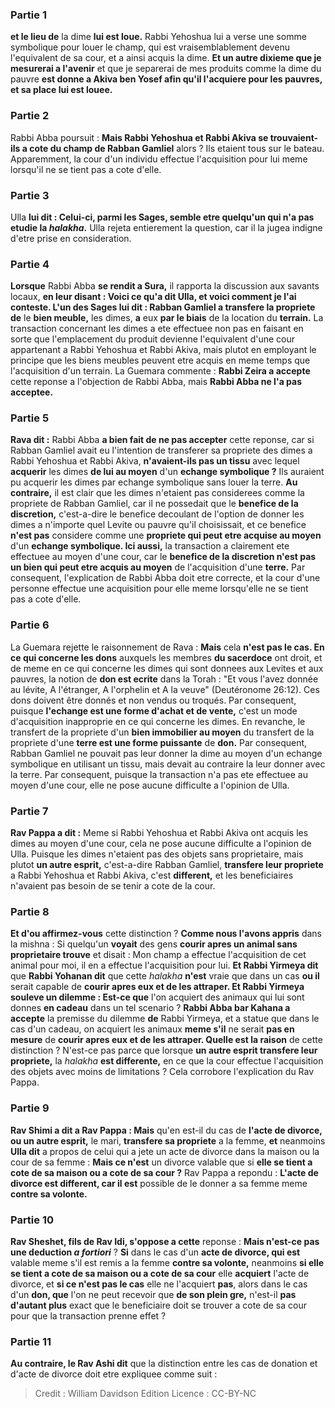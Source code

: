 
### Partie 1
<b>et le lieu de</b> la dime <b>lui est loue.</b> Rabbi Yehoshua lui a verse une somme symbolique pour louer le champ, qui est vraisemblablement devenu l'equivalent de sa cour, et a ainsi acquis la dime. <b>Et un autre dixieme que je mesurerai a l'avenir</b> et que je separerai de mes produits comme la dime du pauvre <b>est donne a Akiva ben Yosef afin qu'il l'acquiere pour les pauvres, et sa place lui est louee.</b>

### Partie 2
Rabbi Abba poursuit : <b>Mais Rabbi Yehoshua et Rabbi Akiva se trouvaient-ils a cote du champ de Rabban Gamliel</b> alors ? Ils etaient tous sur le bateau. Apparemment, la cour d'un individu effectue l'acquisition pour lui meme lorsqu'il ne se tient pas a cote d'elle.

### Partie 3
Ulla <b>lui dit : Celui-ci, parmi les Sages, semble etre quelqu'un qui n'a pas etudie la <i>halakha</i>.</b> Ulla rejeta entierement la question, car il la jugea indigne d'etre prise en consideration.

### Partie 4
<b>Lorsque</b> Rabbi Abba <b>se rendit a Sura,</b> il rapporta la discussion aux savants locaux, <b>en leur disant : Voici ce qu'a dit Ulla, et voici comment je l'ai conteste. L'un des Sages lui dit : Rabban Gamliel a transfere la propriete de</b> le <b>bien meuble,</b> les dimes, <b>a</b> eux <b>par le biais</b> de la location du <b>terrain.</b> La transaction concernant les dimes a ete effectuee non pas en faisant en sorte que l'emplacement du produit devienne l'equivalent d'une cour appartenant a Rabbi Yehoshua et Rabbi Akiva, mais plutot en employant le principe que les biens meubles peuvent etre acquis en meme temps que l'acquisition d'un terrain. La Guemara commente : <b>Rabbi Zeira a accepte</b> cette reponse a l'objection de Rabbi Abba, mais <b>Rabbi Abba ne l'a pas acceptee.</b>

### Partie 5
<b>Rava dit :</b> Rabbi Abba <b>a bien fait de ne pas accepter</b> cette reponse, car si Rabban Gamliel avait eu l'intention de transferer sa propriete des dimes a Rabbi Yehoshua et Rabbi Akiva, <b>n'avaient-ils pas un tissu</b> avec lequel <b>acquerir</b> les dimes <b>de lui au moyen</b> d'un <b>echange symbolique ?</b> Ils auraient pu acquerir les dimes par echange symbolique sans louer la terre. <b>Au contraire,</b> il est clair que les dimes n'etaient pas considerees comme la propriete de Rabban Gamliel, car il ne possedait que le <b>benefice de la discretion,</b> c'est-a-dire le benefice decoulant de l'option de donner les dimes a n'importe quel Levite ou pauvre qu'il choisissait, et ce benefice <b>n'est pas</b> considere comme une <b>propriete qui peut etre acquise au moyen</b> d'un <b>echange symbolique. Ici aussi,</b> la transaction a clairement ete effectuee au moyen d'une cour, car le <b>benefice de la discretion n'est pas un bien qui peut etre acquis au moyen</b> de l'acquisition d'une <b>terre.</b> Par consequent, l'explication de Rabbi Abba doit etre correcte, et la cour d'une personne effectue une acquisition pour elle meme lorsqu'elle ne se tient pas a cote d'elle.

### Partie 6
La Guemara rejette le raisonnement de Rava : <b>Mais</b> cela <b>n'est pas le cas. En ce qui concerne les dons</b> auxquels les membres <b>du sacerdoce</b> ont droit, et de meme en ce qui concerne les dimes qui sont donnees aux Levites et aux pauvres, la notion de <b>don est ecrite</b> dans la Torah : "Et vous l'avez donnée au lévite, A l'étranger, A l'orphelin et A la veuve" (Deutéronome 26:12). Ces dons doivent être donnés et non vendus ou troqués. Par consequent, puisque <b>l'echange est une forme d'achat et de vente,</b> c'est un mode d'acquisition inapproprie en ce qui concerne les dimes. En revanche, le transfert de la propriete d'un <b>bien immobilier au moyen</b> du transfert de la propriete d'une <b>terre est une forme puissante</b> de <b>don.</b> Par consequent, Rabban Gamliel ne pouvait pas leur donner la dime au moyen d'un echange symbolique en utilisant un tissu, mais devait au contraire la leur donner avec la terre. Par consequent, puisque la transaction n'a pas ete effectuee au moyen d'une cour, elle ne pose aucune difficulte a l'opinion de Ulla.

### Partie 7
<b>Rav Pappa a dit :</b> Meme si Rabbi Yehoshua et Rabbi Akiva ont acquis les dimes au moyen d'une cour, cela ne pose aucune difficulte a l'opinion de Ulla. Puisque les dimes n'etaient pas des objets sans proprietaire, mais plutot <b>un autre esprit,</b> c'est-a-dire Rabban Gamliel, <b>transfere leur propriete</b> a Rabbi Yehoshua et Rabbi Akiva, c'est <b>different,</b> et les beneficiaires n'avaient pas besoin de se tenir a cote de la cour.

### Partie 8
<b>Et d'ou affirmez-vous</b> cette distinction ? <b>Comme nous l'avons appris</b> dans la mishna : Si quelqu'un <b>voyait</b> des gens <b>courir apres un animal sans proprietaire trouve</b> et disait : Mon champ a effectue l'acquisition de cet animal pour moi, il en a effectue l'acquisition pour lui. <b>Et Rabbi Yirmeya dit</b> que <b>Rabbi Yohanan dit</b> que cette <i>halakha</i> <b>n'est</b> vraie que dans un cas <b>ou il</b> serait capable de <b>courir apres eux et de les attraper. Et Rabbi Yirmeya souleve un dilemme : Est-ce que</b> l'on acquiert des animaux qui lui sont donnes <b>en cadeau</b> dans un tel scenario ? <b>Rabbi Abba bar Kahana a accepte</b> la premisse du dilemme <b>de</b> Rabbi Yirmeya, et a statue que dans le cas d'un cadeau, on acquiert les animaux <b>meme s'il</b> ne serait <b>pas en mesure</b> de <b>courir apres eux et de les attraper. Quelle est la raison</b> de cette distinction ? N'est-ce pas parce que</b> lorsque <b>un autre esprit transfere leur propriete,</b> la <i>halakha</i> <b>est differente,</b> en ce que la cour effectue l'acquisition des objets avec moins de limitations ? Cela corrobore l'explication du Rav Pappa.

### Partie 9
<b>Rav Shimi a dit a Rav Pappa : Mais</b> qu'en est-il du cas de <b>l'acte de divorce, ou un autre esprit,</b> le mari, <b>transfere sa propriete</b> a la femme, <b>et</b> neanmoins <b>Ulla dit</b> a propos de celui qui a jete un acte de divorce dans la maison ou la cour de sa femme : <b>Mais ce n'est</b> un divorce valable que si <b>elle se tient a cote de sa maison ou a cote de sa cour ?</b> Rav Pappa a repondu : <b>L'acte de divorce est different, car il est</b> possible de le donner a sa femme meme <b>contre sa volonte.</b>

### Partie 10
<b>Rav Sheshet, fils de Rav Idi, s'oppose a cette</b> reponse : <b>Mais n'est-ce pas une deduction <i>a fortiori</i></b> ? <b>Si</b> dans le cas d'un <b>acte de divorce, qui est</b> valable meme s'il est remis a la femme <b>contre sa volonte,</b> neanmoins <b>si elle se tient a cote de sa maison ou a cote de sa cour</b> elle <b>acquiert</b> l'acte de divorce, et <b>si ce n'est pas le cas</b> elle ne l'acquiert <b>pas</b>, alors dans le cas d'un <b>don, que</b> l'on ne peut recevoir que <b>de son plein gre,</b> n'est-il <b>pas d'autant plus</b> exact que le beneficiaire doit se trouver a cote de sa cour pour que la transaction prenne effet ?

### Partie 11
<b>Au contraire, le Rav Ashi dit</b> que la distinction entre les cas de donation et d'acte de divorce doit etre expliquee comme suit :

>Credit : William Davidson Edition
>Licence : CC-BY-NC